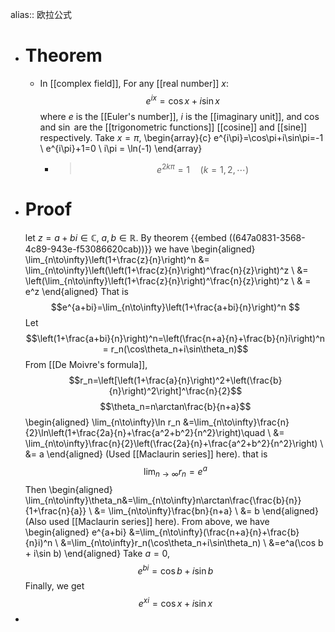 alias:: 欧拉公式

- # Theorem
	- In [[complex field]], For any [[real number]] $x$:
	  $$e^{ix}=\cos x+i\sin x$$
	  where $e$ is the [[Euler's number]], $i$ is the [[imaginary unit]], and $\cos$ and $\sin$ are the [[trigonometric functions]] [[cosine]] and [[sine]] respectively.
	  Take $x=\pi$,
	  \begin{array}{c}
	  e^{i\pi}=\cos\pi+i\sin\pi=-1 \\
	  e^{i\pi}+1=0 \\
	  i\pi = \ln(-1)
	  \end{array}
		- >$$e^{2k\pi}=1\quad(k=1,2,\cdots)$$
- # Proof
  let $z = a+bi \in \mathbb{C}$, $a, b\in\mathbb{R}$.
  By theorem {{embed ((647a0831-3568-4c89-943e-f53086620cab))}}
  we have
  \begin{aligned}
  \lim_{n\to\infty}\left(1+\frac{z}{n}\right)^n &= \lim_{n\to\infty}\left(\left(1+\frac{z}{n}\right)^\frac{n}{z}\right)^z \\
  &= \left(\lim_{n\to\infty}\left(1+\frac{z}{n}\right)^\frac{n}{z}\right)^z \\
  & = e^z 
  \end{aligned}
  That is
  $$e^{a+bi}=\lim_{n\to\infty}\left(1+\frac{a+bi}{n}\right)^n $$
  Let 
  $$\left(1+\frac{a+bi}{n}\right)^n=\left(\frac{n+a}{n}+\frac{b}{n}i\right)^n = r_n(\cos\theta_n+i\sin\theta_n)$$
  From [[De Moivre's formula]],
  $$r_n=\left[\left(1+\frac{a}{n}\right)^2+\left(\frac{b}{n}\right)^2\right]^\frac{n}{2}$$
  $$\theta_n=n\arctan\frac{b}{n+a}$$
  \begin{aligned}
  \lim_{n\to\infty}\ln r_n &=\lim_{n\to\infty}\frac{n}{2}\ln\left(1+\frac{2a}{n}+\frac{a^2+b^2}{n^2}\right)\quad \\
  &= \lim_{n\to\infty}\frac{n}{2}\left(\frac{2a}{n}+\frac{a^2+b^2}{n^2}\right) \\
  &= a
  \end{aligned}
  (Used [[Maclaurin series]] here).
  that is 
  $$\lim_{n\to\infty}r_n=e^a$$
  Then
  \begin{aligned}
  \lim_{n\to\infty}\theta_n&=\lim_{n\to\infty}n\arctan\frac{\frac{b}{n}}{1+\frac{n}{a}} \\
  &= \lim_{n\to\infty}\frac{bn}{n+a} \\
  &= b
  \end{aligned}
  (Also used [[Maclaurin series]] here).
  From above, we have
  \begin{aligned}
  e^{a+bi} &=\lim_{n\to\infty}(\frac{n+a}{n}+\frac{b}{n}i)^n \\
  &=\lim_{n\to\infty}r_n(\cos\theta_n+i\sin\theta_n) \\
  &=e^a(\cos b + i\sin b)
  \end{aligned}
  Take $a = 0$, 
  $$e^{bi}=\cos b+i\sin b$$
  Finally, we get
  $$e^{xi}=\cos x+i\sin x$$
-